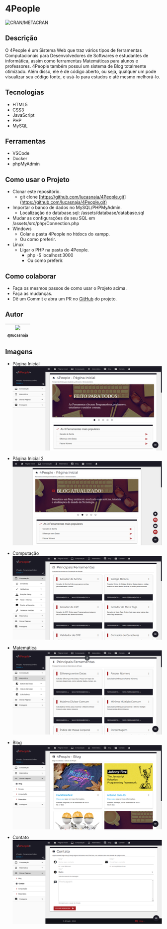 # 4People

![CRAN/METACRAN](https://img.shields.io/cran/l/devtools)

## Descrição

O 4People é um Sistema Web que traz vários tipos de ferramentas Computacionais para Desenvolvedores de Softwares e estudantes de informática, assim como ferramentas Matemáticas para alunos e professores. 4People também possui um sistema de Blog totalmente otimizado. Além disso, ele é de código aberto, ou seja, qualquer um pode visualizar seu código fonte, e usá-lo para estudos e até mesmo melhorá-lo.

## Tecnologias

- HTML5
- CSS3
- JavaScript
- PHP
- MySQL

## Ferramentas

- VSCode
- Docker
- phpMyAdmin

## Como usar o Projeto

- Clonar este repositório.
  - git clone [https://github.com/lucasnaja/4People.git](https://github.com/lucasnaja/4People.git)
- Importar o banco de dados no MySQL/PHPMyAdmin.
  - Localização do database.sql: /assets/database/database.sql
- Mudar as configurações de seu SQL em /assets/src/php/Connection.php
- Windows
  - Colar a pasta 4People no htdocs do xampp.
  - Ou como preferir.
- Linux
  - Ligar o PHP na pasta do 4People.
    - php -S localhost:3000
    - Ou como preferir.

## Como colaborar

- Faça os mesmos passos de como usar o Projeto acima.
- Faça as mudanças.
- Dê um Commit e abra um PR no [GitHub](https://github.com/lucasnaja/4People) do projeto.

## Autor

| [<img src="https://avatars3.githubusercontent.com/u/13838273?v=3&s=115"><br><sub>@lucasnaja</sub>](https://github.com/lucasnaja) |
| :---: |

## Imagens

- Página Inicial
![4people](assets/images/README_images/4people.png "4People - Início")

- Página Inicial 2
![4people_2](assets/images/README_images/4people_2.png "4People - Início")

- Computação
![computacao](assets/images/README_images/computacao.png "4People - Computação")

- Matemática
![matemaitca](assets/images/README_images/matematica.png "4People - Matemática")

- Blog
![blog](assets/images/README_images/blog.png "Blog do 4People")

- Contato
![contato](assets/images/README_images/contato.png "4People - Contato")
